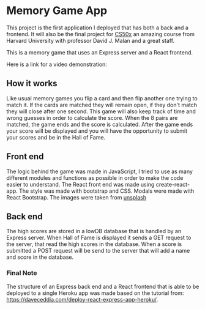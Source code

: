 # Memory Game App

This project is the first application I deployed that has both a back and a frontend. It will also be the final project for [CS50x](https://cs50.harvard.edu/x/) an amazing course from Harvard University with professor David J. Malan and a great staff. 

This is a memory game that uses an Express server and a React frontend.

Here is a link for a video demonstration: <URL HERE>

## How it works

Like usual memory games you flip a card and then flip another one trying to match it. If the cards are matched they will remain open, if they don't match they will close after one second. This game will also keep track of time and wrong guesses in order to calculate the score. When the 8 pairs are matched, the game ends and the score is calculated. After the game ends your score will be displayed and you will have the opportunity to submit your scores and be in the Hall of Fame.

## Front end

The logic behind the game was made in JavaScript, I tried to use as many different modules and functions as possible in order to make the code easier to understand. The React front end was made using create-react-app. The style was made with bootstrap and CSS. Modals were made with React Bootstrap. The images were taken from [unsplash](https://unsplash.com/)

## Back end

The high scores are stored in a lowDB database that is handled by an Express server. When Hall of Fame is displayed it sends a GET request to the server, that read the high scores in the database. When a score is submitted a POST request will be send to the server that will add a name and score in the database.

### Final Note

The structure of an Express back end and a React frontend that is able to be deployed to a single Heroku app was made based on the tutorial from: https://daveceddia.com/deploy-react-express-app-heroku/.
